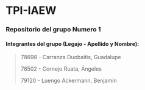# TPI-IAEW

### Repositorio del grupo Numero 1

#### Integrantes del grupo (Legajo - Apellido y Nombre):
>
>78698 - Carranza Duobaitis, Guadalupe
>
>78502 - Cornejo Ruata, Ángeles
>
>79120 - Luengo Ackermann, Benjamín


